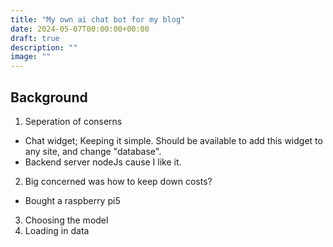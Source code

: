 ```yaml
---
title: "My own ai chat bot for my blog"
date: 2024-05-07T00:00:00+00:00
draft: true
description: ""
image: ""
---
```


## Background 
1. Seperation of conserns
 - Chat widget; Keeping it simple. Should be available to add this widget to any site, and change "database". 
 - Backend server
    nodeJs cause I like it. 
2. Big concerned was how to keep down costs?
 - Bought a raspberry pi5

3. Choosing the model
4. Loading in data